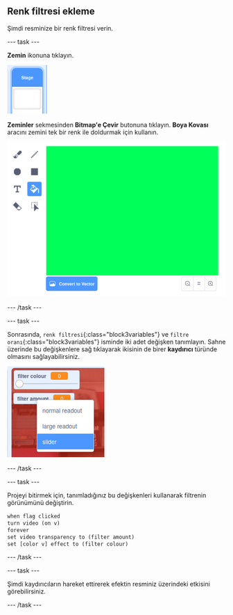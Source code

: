 ## Renk filtresi ekleme

Şimdi resminize bir renk filtresi verin.

--- task ---

**Zemin** ikonuna tıklayın.

![sahne ikonunu gösteren görüntü](images/stage.png)

**Zeminler** sekmesinden **Bitmap'e Çevir** butonuna tıklayın. **Boya Kovası** aracını zemini tek bir renk ile doldurmak için kullanın.

![zemini renklendirilmiş sahne görüntüsü](images/paint-bucket.png)

--- /task ---

--- task ---

Sonrasında, `renk filtresi`{:class="block3variables"} ve `filtre oranı`{:class="block3variables"} isminde iki adet değişken tanımlayın. Sahne üzerinde bu değişkenlere sağ tıklayarak ikisinin de birer **kaydırıcı** türünde olmasını sağlayabilirsiniz.

![değişkenlerin kaydırıcılar ile değişiminin görüntüsü](images/sliders.png)

--- /task ---

--- task ---

Projeyi bitirmek için, tanımladığınız bu değişkenleri kullanarak filtrenin görünümünü değiştirin.

```blocks3
when flag clicked
turn video (on v)
forever
set video transparency to (filter amount)
set [color v] effect to (filter colour)
```

--- /task ---

--- task ---

Şimdi kaydırıcıların hareket ettirerek efektin resminiz üzerindeki etkisini görebilirsiniz.

--- /task ---




